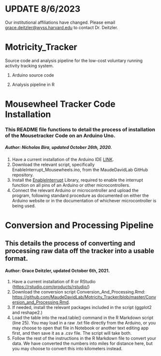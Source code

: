 # UPDATE 8/6/2023
Our institutional affiliations have changed. Please email grace.deitzler@wyss.harvard.edu to contact Dr. Deitzler. 

# Motricity_Tracker
Source code and analysis pipeline for the low-cost voluntary running activity tracking system.

1. Arduino source code

2. Analysis pipeline in R


# Mousewheel Tracker Code Installation

### This README file functions to detail the process of installation of the Mousetracker Code on an Arduino Uno.

##### Author: Nicholas Bira, updated October 26th, 2020.

1) Have a current installation of the Arduino IDE [LINK](https://www.arduino.cc/en/main/software).
2) Download the relevant script, specifically EnableInterrupt_Mousewheels.ino, from the MaudeDavidLab GitHub repository.
3) Install the [EnableInterrupt](https://github.com/GreyGnome/EnableInterrupt) Library, required to enable the interrupt function on all pins of an Arduino or other microcontrollers.
4) Connect the relevant Arduino or microcontroller and upload the program, following standard procedure as documented on either the Arduino website or in the documentation of whichever microcontroller is being used.

# Conversion and Processing Pipeline

## This details the process of converting and processing raw data off the tracker into a usable format.

#### Author: Grace Deitzler, updated October 6th, 2021.

1) Have a current installation of R or RStudio (https://rstudio.com/products/rstudio/)
2) Download the conversion script Conversion_And_Processing.Rmd: https://github.com/MaudeDavidLab/Motricity_Tracker/blob/master/Conversion_and_Processing.Rmd.
3) If needed, install the relevant packages included in the script (ggplot2 and reshape2.)
4) Load the table into the read.table() command in the R Markdown script (line 25). You may load in a raw .txt file directly from the Arduino, or you may choose to open that file in Notebook or another text editing app first, and then save it as a .csv file. The script will take both.
4) Follow the rest of the instructions in the R Markdown file to convert your data. We have converted the numbers into miles for distance here, but you may choose to convert this into kilometers instead.
